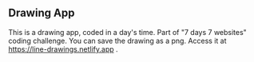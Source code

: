 ## Drawing App

This is a drawing app, coded in a day's time. Part of "7 days 7 websites" coding
challenge. You can save the drawing as a png. Access it at https://line-drawings.netlify.app .
